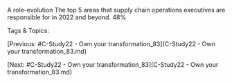 A role-evolution
The top 5 areas that supply chain 
operations executives are responsible 
for in 2022 and beyond.
48%  

   Tags & Topics:
   

[Previous: #C-Study22 - Own your transformation_83](C-Study22 - Own your transformation_83.md)

[Next: #C-Study22 - Own your transformation_83](C-Study22 - Own your transformation_83.md)